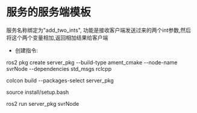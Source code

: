
# 服务的服务端模板

服务名称绑定为"add_two_ints", 功能是接收客户端发送过来的两个int参数,然后将这个两个变量相加,返回相加结果给客户端


- 创建指令:

ros2 pkg create server_pkg --build-type ament_cmake --node-name svrNode --dependencies std_msgs rclcpp


colcon build --packages-select server_pkg

source install/setup.bash


ros2 run server_pkg svrNode

